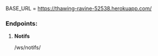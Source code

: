 BASE_URL = https://thawing-ravine-52538.herokuapp.com/

### Endpoints:
1. **Notifs**

   /ws/notifs/

